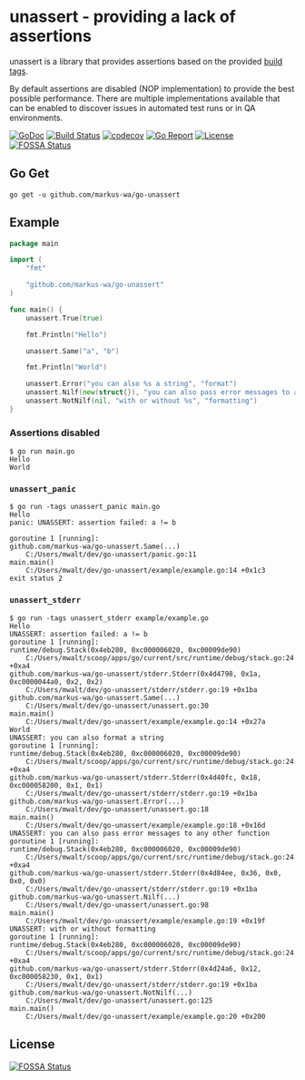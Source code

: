 # unassert - providing a lack of  assertions

unassert is a library that provides assertions based on the provided [build tags](https://www.digitalocean.com/community/tutorials/customizing-go-binaries-with-build-tags).

By default assertions are disabled (NOP implementation) to provide the best possible performance.
There are multiple implementations available that can be enabled to discover issues in automated test runs or in QA environments.

[![GoDoc](https://godoc.org/github.com/markus-wa/go-unassert?status.svg)](https://godoc.org/github.com/markus-wa/go-unassert)
[![Build Status](https://travis-ci.com/markus-wa/go-unassert.svg?branch=master)](https://travis-ci.com/markus-wa/go-unassert)
[![codecov](https://codecov.io/gh/markus-wa/go-unassert/branch/master/graph/badge.svg)](https://codecov.io/gh/markus-wa/go-unassert)
[![Go Report](https://goreportcard.com/badge/github.com/markus-wa/go-unassert)](https://goreportcard.com/report/github.com/markus-wa/go-unassert)
[![License](https://img.shields.io/badge/license-MIT-blue.svg?style=flat)](LICENSE.md)
[![FOSSA Status](https://app.fossa.io/api/projects/git%2Bgithub.com%2Fmarkus-wa%2Fgo-unassert.svg?type=shield)](https://app.fossa.io/projects/git%2Bgithub.com%2Fmarkus-wa%2Fgo-unassert?ref=badge_shield)

## Go Get

    go get -u github.com/markus-wa/go-unassert

## Example

```go
package main

import (
	"fmt"

	"github.com/markus-wa/go-unassert"
)

func main() {
	unassert.True(true)

	fmt.Println("Hello")

	unassert.Same("a", "b")

	fmt.Println("World")

	unassert.Error("you can also %s a string", "format")
	unassert.Nilf(new(struct{}), "you can also pass error messages to any other function")
	unassert.NotNilf(nil, "with or without %s", "formatting")
}
```

### Assertions disabled

```
$ go run main.go
Hello
World
```

### `unassert_panic`

```
$ go run -tags unassert_panic main.go
Hello
panic: UNASSERT: assertion failed: a != b

goroutine 1 [running]:
github.com/markus-wa/go-unassert.Same(...)
    C:/Users/mwalt/dev/go-unassert/panic.go:11
main.main()
    C:/Users/mwalt/dev/go-unassert/example/example.go:14 +0x1c3
exit status 2
```

### `unassert_stderr`

```
$ go run -tags unassert_stderr example/example.go
Hello
UNASSERT: assertion failed: a != b
goroutine 1 [running]:
runtime/debug.Stack(0x4eb280, 0xc000006020, 0xc00009de90)
    C:/Users/mwalt/scoop/apps/go/current/src/runtime/debug/stack.go:24 +0xa4
github.com/markus-wa/go-unassert/stderr.Stderr(0x4d4798, 0x1a, 0xc0000044a0, 0x2, 0x2)
    C:/Users/mwalt/dev/go-unassert/stderr/stderr.go:19 +0x1ba
github.com/markus-wa/go-unassert.Same(...)
    C:/Users/mwalt/dev/go-unassert/unassert.go:30
main.main()
    C:/Users/mwalt/dev/go-unassert/example/example.go:14 +0x27a
World
UNASSERT: you can also format a string
goroutine 1 [running]:
runtime/debug.Stack(0x4eb280, 0xc000006020, 0xc00009de90)
    C:/Users/mwalt/scoop/apps/go/current/src/runtime/debug/stack.go:24 +0xa4
github.com/markus-wa/go-unassert/stderr.Stderr(0x4d40fc, 0x18, 0xc000058200, 0x1, 0x1)
    C:/Users/mwalt/dev/go-unassert/stderr/stderr.go:19 +0x1ba
github.com/markus-wa/go-unassert.Error(...)
    C:/Users/mwalt/dev/go-unassert/unassert.go:18
main.main()
    C:/Users/mwalt/dev/go-unassert/example/example.go:18 +0x16d
UNASSERT: you can also pass error messages to any other function
goroutine 1 [running]:
runtime/debug.Stack(0x4eb280, 0xc000006020, 0xc00009de90)
    C:/Users/mwalt/scoop/apps/go/current/src/runtime/debug/stack.go:24 +0xa4
github.com/markus-wa/go-unassert/stderr.Stderr(0x4d84ee, 0x36, 0x0, 0x0, 0x0)
    C:/Users/mwalt/dev/go-unassert/stderr/stderr.go:19 +0x1ba
github.com/markus-wa/go-unassert.Nilf(...)
    C:/Users/mwalt/dev/go-unassert/unassert.go:98
main.main()
    C:/Users/mwalt/dev/go-unassert/example/example.go:19 +0x19f
UNASSERT: with or without formatting
goroutine 1 [running]:
runtime/debug.Stack(0x4eb280, 0xc000006020, 0xc00009de90)
    C:/Users/mwalt/scoop/apps/go/current/src/runtime/debug/stack.go:24 +0xa4
github.com/markus-wa/go-unassert/stderr.Stderr(0x4d24a6, 0x12, 0xc000058230, 0x1, 0x1)
    C:/Users/mwalt/dev/go-unassert/stderr/stderr.go:19 +0x1ba
github.com/markus-wa/go-unassert.NotNilf(...)
    C:/Users/mwalt/dev/go-unassert/unassert.go:125
main.main()
    C:/Users/mwalt/dev/go-unassert/example/example.go:20 +0x200
```


## License
[![FOSSA Status](https://app.fossa.io/api/projects/git%2Bgithub.com%2Fmarkus-wa%2Fgo-unassert.svg?type=large)](https://app.fossa.io/projects/git%2Bgithub.com%2Fmarkus-wa%2Fgo-unassert?ref=badge_large)
